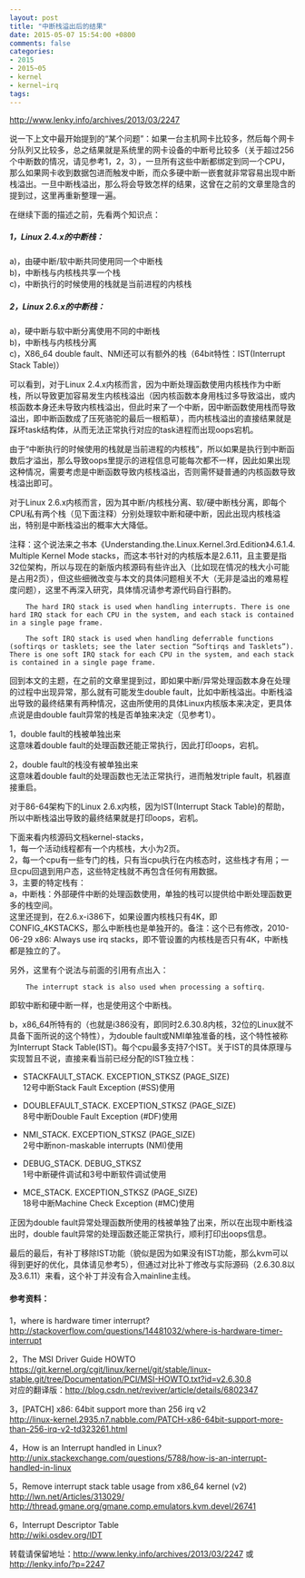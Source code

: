 ```yaml
---
layout: post
title: "中断栈溢出后的结果"
date: 2015-05-07 15:54:00 +0800
comments: false
categories:
- 2015
- 2015~05
- kernel
- kernel~irq
tags:
---
```

http://www.lenky.info/archives/2013/03/2247

说一下上文中最开始提到的“某个问题”：如果一台主机网卡比较多，然后每个网卡分队列又比较多，总之结果就是系统里的网卡设备的中断号比较多（关于超过256个中断数的情况，请见参考1，2，3），一旦所有这些中断都绑定到同一个CPU，那么如果网卡收到数据包进而触发中断，而众多硬中断一嵌套就非常容易出现中断栈溢出。一旦中断栈溢出，那么将会导致怎样的结果，这曾在之前的文章里隐含的提到过，这里再重新整理一遍。

在继续下面的描述之前，先看两个知识点：
##### 1，Linux 2.4.x的中断栈：
a)，由硬中断/软中断共同使用同一个中断栈  
b)，中断栈与内核栈共享一个栈  
c)，中断执行的时候使用的栈就是当前进程的内核栈  

##### 2，Linux 2.6.x的中断栈：
a)，硬中断与软中断分离使用不同的中断栈  
b)，中断栈与内核栈分离  
c)，X86_64 double fault、NMI还可以有额外的栈（64bit特性：IST(Interrupt Stack Table)）  

可以看到，对于Linux 2.4.x内核而言，因为中断处理函数使用内核栈作为中断栈，所以导致更加容易发生内核栈溢出（因内核函数本身用栈过多导致溢出，或内核函数本身还未导致内核栈溢出，但此时来了一个中断，因中断函数使用栈而导致溢出，即中断函数成了压死骆驼的最后一根稻草），而内核栈溢出的直接结果就是踩坏task结构体，从而无法正常执行对应的task进程而出现oops宕机。

由于“中断执行的时候使用的栈就是当前进程的内核栈”，所以如果是执行到中断函数后才溢出，那么导致oops里提示的进程信息可能每次都不一样，因此如果出现这种情况，需要考虑是中断函数导致内核栈溢出，否则需怀疑普通的内核函数导致栈溢出即可。

对于Linux 2.6.x内核而言，因为其中断/内核栈分离、软/硬中断栈分离，即每个CPU私有两个栈（见下面注释）分别处理软中断和硬中断，因此出现内核栈溢出，特别是中断栈溢出的概率大大降低。

注释：这个说法来之书本《Understanding.the.Linux.Kernel.3rd.Edition》4.6.1.4. Multiple Kernel Mode stacks，而这本书针对的内核版本是2.6.11，且主要是指32位架构，所以与现在的新版内核源码有些许出入（比如现在情况的栈大小可能是占用2页），但这些细微改变与本文的具体问题相关不大（无非是溢出的难易程度问题），这里不再深入研究，具体情况请参考源代码自行斟酌。
```
    The hard IRQ stack is used when handling interrupts. There is one hard IRQ stack for each CPU in the system, and each stack is contained in a single page frame.

    The soft IRQ stack is used when handling deferrable functions (softirqs or tasklets; see the later section “Softirqs and Tasklets”). There is one soft IRQ stack for each CPU in the system, and each stack is contained in a single page frame. 
```
回到本文的主题，在之前的文章里提到过，即如果中断/异常处理函数本身在处理的过程中出现异常，那么就有可能发生double fault，比如中断栈溢出。中断栈溢出导致的最终结果有两种情况，这由所使用的具体Linux内核版本来决定，更具体点说是由double fault异常的栈是否单独来决定（见参考1）。

1，double fault的栈被单独出来  
这意味着double fault的处理函数还能正常执行，因此打印oops，宕机。

2，double fault的栈没有被单独出来  
这意味着double fault的处理函数也无法正常执行，进而触发triple fault，机器直接重启。

对于86-64架构下的Linux 2.6.x内核，因为IST(Interrupt Stack Table)的帮助，所以中断栈溢出导致的最终结果就是打印oops，宕机。

下面来看内核源码文档kernel-stacks，  
1，每一个活动线程都有一个内核栈，大小为2页。  
2，每一个cpu有一些专门的栈，只有当cpu执行在内核态时，这些栈才有用；一旦cpu回退到用户态，这些特定栈就不再包含任何有用数据。  
3，主要的特定栈有：  
a，中断栈：外部硬件中断的处理函数使用，单独的栈可以提供给中断处理函数更多的栈空间。  
这里还提到，在2.6.x-i386下，如果设置内核栈只有4K，即CONFIG_4KSTACKS，那么中断栈也是单独开的。备注：这个已有修改，2010-06-29 x86: Always use irq stacks，即不管设置的内核栈是否只有4K，中断栈都是独立的了。  

另外，这里有个说法与前面的引用有点出入：
```
    The interrupt stack is also used when processing a softirq. 
```
即软中断和硬中断一样，也是使用这个中断栈。

b，x86_64所特有的（也就是i386没有，即同时2.6.30.8内核，32位的Linux就不具备下面所说的这个特性），为double fault或NMI单独准备的栈，这个特性被称为Interrupt Stack Table(IST)。每个cpu最多支持7个IST。关于IST的具体原理与实现暂且不说，直接来看当前已经分配的IST独立栈：

* STACKFAULT_STACK. EXCEPTION_STKSZ (PAGE_SIZE)  
12号中断Stack Fault Exception (#SS)使用  

* DOUBLEFAULT_STACK. EXCEPTION_STKSZ (PAGE_SIZE)  
8号中断Double Fault Exception (#DF)使用  

* NMI_STACK. EXCEPTION_STKSZ (PAGE_SIZE)  
2号中断non-maskable interrupts (NMI)使用  

* DEBUG_STACK. DEBUG_STKSZ  
1号中断硬件调试和3号中断软件调试使用  

* MCE_STACK. EXCEPTION_STKSZ (PAGE_SIZE)  
18号中断Machine Check Exception (#MC)使用  

正因为double fault异常处理函数所使用的栈被单独了出来，所以在出现中断栈溢出时，double fault异常的处理函数还能正常执行，顺利打印出oops信息。

最后的最后，有补丁移除IST功能（貌似是因为如果没有IST功能，那么kvm可以得到更好的优化，具体请见参考5），但通过对比补丁修改与实际源码（2.6.30.8以及3.6.11）来看，这个补丁并没有合入mainline主线。

#### 参考资料：
1，where is hardware timer interrupt?  
http://stackoverflow.com/questions/14481032/where-is-hardware-timer-interrupt

2，The MSI Driver Guide HOWTO  
https://git.kernel.org/cgit/linux/kernel/git/stable/linux-stable.git/tree/Documentation/PCI/MSI-HOWTO.txt?id=v2.6.30.8  
对应的翻译版：http://blog.csdn.net/reviver/article/details/6802347  

3，[PATCH] x86: 64bit support more than 256 irq v2  
http://linux-kernel.2935.n7.nabble.com/PATCH-x86-64bit-support-more-than-256-irq-v2-td323261.html  

4，How is an Interrupt handled in Linux?  
http://unix.stackexchange.com/questions/5788/how-is-an-interrupt-handled-in-linux  

5，Remove interrupt stack table usage from x86_64 kernel (v2)  
http://lwn.net/Articles/313029/  
http://thread.gmane.org/gmane.comp.emulators.kvm.devel/26741  

6，Interrupt Descriptor Table  
http://wiki.osdev.org/IDT  

转载请保留地址：http://www.lenky.info/archives/2013/03/2247 或 http://lenky.info/?p=2247

